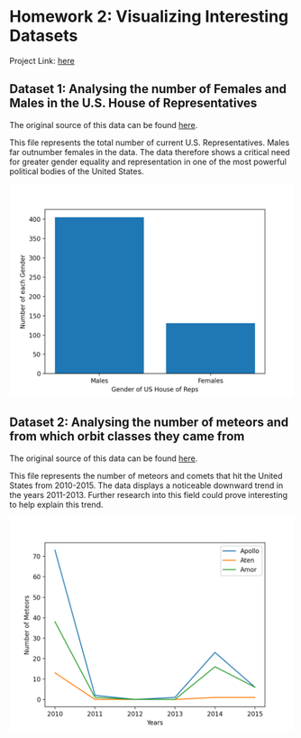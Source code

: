 # Homework 2: Visualizing Interesting Datasets

Project Link: [here](https://github.com/mikeizbicki/cmc-csci040/tree/2020fall/hw_02)

## **Dataset 1:** Analysing the number of Females and Males in the U.S. House of Representatives

The original source of this data can be found [here](https://data.nasa.gov/resource/2vr3-k9wn.json).

This file represents the total number of current U.S. Representatives. Males far outnumber females in the data. The data therefore shows a critical need for greater gender equality and representation in one of the most powerful political bodies of the United States.

![link](https://github.com/NilsSkattum/CS40/blob/main/Figure_1.png)

## **Dataset 2:** Analysing the number of meteors and from which orbit classes they came from

The original source of this data can be found [here](https://www.govtrack.us/api/v2/role?current=true&role_type=representative&limit=438).

This file represents the number of meteors and comets that hit the United States from 2010-2015. The data displays a noticeable downward trend in the years 2011-2013. Further research into this field could prove interesting to help explain this trend. 

![link](https://github.com/NilsSkattum/CS40/blob/main/Figure_2.png)

